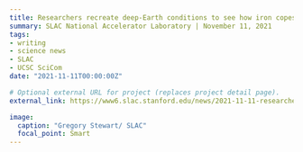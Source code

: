 ```yaml
---
title: Researchers recreate deep-Earth conditions to see how iron copes with extreme stress
summary: SLAC National Accelerator Laboratory | November 11, 2021
tags:
- writing
- science news
- SLAC
- UCSC SciCom
date: "2021-11-11T00:00:00Z"

# Optional external URL for project (replaces project detail page).
external_link: https://www6.slac.stanford.edu/news/2021-11-11-researchers-recreate-deep-earth-conditions-see-how-iron-copes-extreme-stress.aspx

image:
  caption: "Gregory Stewart/ SLAC"
  focal_point: Smart
---
```

